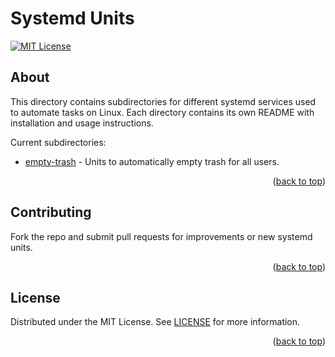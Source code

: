 # Systemd Units

[![MIT License](https://img.shields.io/github/license/xanderboy2001/Scripts.svg?style=for-the-badge)](../../LICENSE)

## About

This directory contains subdirectories for different systemd services used to automate tasks on Linux. Each directory contains its own README with installation and usage instructions.

Current subdirectories:

- [empty-trash](./empty-trash) - Units to automatically empty trash for all users.

<p align="right">(<a href="#readme-top">back to top</a>)</p>

## Contributing

Fork the repo and submit pull requests for improvements or new systemd units.

<p align="right">(<a href="#readme-top">back to top</a>)</p>

## License

Distributed under the MIT License. See [LICENSE](../../LICENSE) for more information.

<p align="right">(<a href="#readme-top">back to top</a>)</p>

